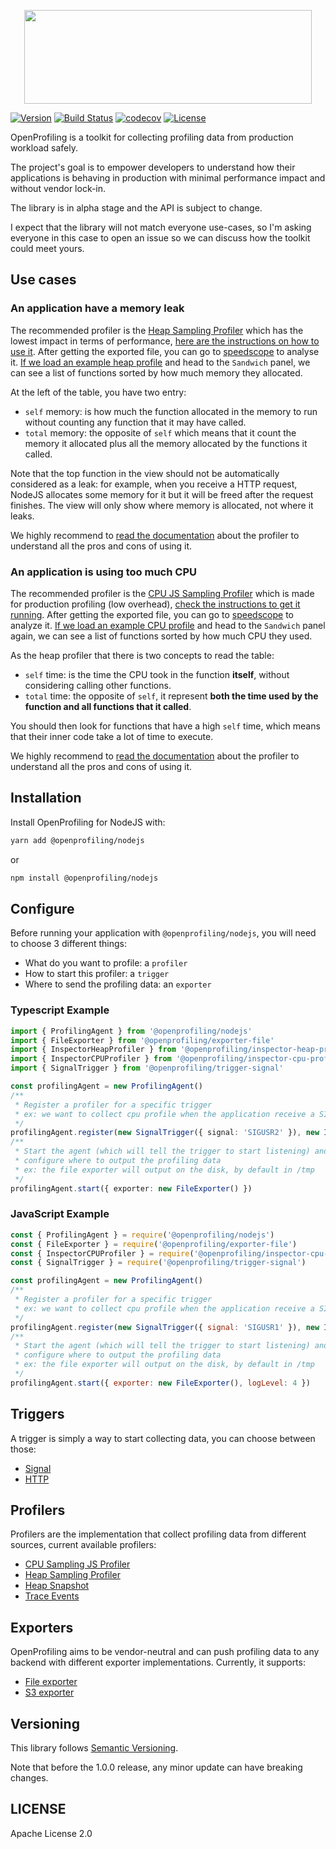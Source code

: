 <p align="center">
  <img width="460" height="150" src="https://svgshare.com/i/Cte.svg">
  </a>
</p>


[![Version](https://img.shields.io/npm/v/@openprofiling/core.svg)](https://img.shields.io/npm/v/@openprofiling/core.svg)
[![Build Status](https://cloud.drone.io/api/badges/vmarchaud/openprofiling-node/status.svg)](https://cloud.drone.io/vmarchaud/openprofiling-node)
[![codecov](https://codecov.io/gh/vmarchaud/openprofiling-node/branch/master/graph/badge.svg)](https://codecov.io/gh/vmarchaud/openprofiling-node)
[![License](https://img.shields.io/npm/l/@opencensus/core.svg)](https://img.shields.io/npm/l/@opencensus/core.svg)


OpenProfiling is a toolkit for collecting profiling data from production workload safely.

The project's goal is to empower developers to understand how their applications is behaving in production with minimal performance impact and without vendor lock-in.

The library is in alpha stage and the API is subject to change.

I expect that the library will not match everyone use-cases, so I'm asking everyone in this case to open an issue so we can discuss how the toolkit could meet yours.

## Use cases

### An application have a memory leak

The recommended profiler is the [Heap Sampling Profiler](https://github.com/vmarchaud/openprofiling-node/tree/master/packages/openprofiling-inspector-heap-profiler) which has the lowest impact in terms of performance, [here are the instructions on how to use it](https://github.com/vmarchaud/openprofiling-node/tree/master/packages/openprofiling-inspector-heap-profiler#how-to-use).
After getting the exported file, you can go to [speedscope](https://www.speedscope.app/) to analyse it.
[If we load an example heap profile](https://www.speedscope.app/#profileURL=https%3A%2F%2Frawcdn.githack.com%2Fvmarchaud%2Fopenprofiling-node%2F475c1f31e5635cd9230c9296549dfbf9765a7464%2Fexamples%2Fprofiles%2Fsimple.heapprofile) and head to the `Sandwich` panel, we can see a list of functions sorted by how much memory they allocated.

At the left of the table, you have two entry:
- `self` memory: is how much the function allocated in the memory to run without counting any function that it may have called.
- `total` memory: the opposite of `self` which means that it count the memory it allocated plus all the memory allocated by the functions it called.

Note that the top function in the view should not be automatically considered as a leak: for example, when you receive a HTTP request, NodeJS allocates some memory for it but it will be freed after the request finishes. The view will only show where memory is allocated, not where it leaks.

We highly recommend to [read the documentation](ttps://github.com/vmarchaud/openprofiling-node/tree/master/packages/openprofiling-inspector-heap-profiler) about the profiler to understand all the pros and cons of using it.

### An application is using too much CPU

The recommended profiler is the [CPU JS Sampling Profiler](https://github.com/vmarchaud/openprofiling-node/tree/master/packages/openprofiling-inspector-cpu-profiler) which is made for production profiling (low overhead), [check the instructions to get it running](https://github.com/vmarchaud/openprofiling-node/tree/master/packages/openprofiling-inspector-cpu-profiler#how-to-use).
After getting the exported file, you can go to [speedscope](https://www.speedscope.app/) to analyze it.
[If we load an example CPU profile](https://www.speedscope.app/#profileURL=https%3A%2F%2Frawcdn.githack.com%2Fvmarchaud%2Fopenprofiling-node%2F475c1f31e5635cd9230c9296549dfbf9765a7464%2Fexamples%2Fprofiles%2Fheavy.cpuprofile) and head to the `Sandwich` panel again, we can see a list of functions sorted by how much CPU they used.

As the heap profiler that there is two concepts to read the table:
- `self` time: is the time the CPU took in the function **itself**, without considering calling other functions.
- `total` time: the opposite of `self`, it represent **both the time used by the function and all functions that it called**.

You should then look for functions that have a high `self` time, which means that their inner code take a lot of time to execute.

We highly recommend to [read the documentation](ttps://github.com/vmarchaud/openprofiling-node/tree/master/packages/openprofiling-inspector-cpu-profiler) about the profiler to understand all the pros and cons of using it.


## Installation

Install OpenProfiling for NodeJS with:

```bash
yarn add @openprofiling/nodejs
```

or

```bash
npm install @openprofiling/nodejs
```

## Configure

Before running your application with `@openprofiling/nodejs`, you will need to choose 3 different things:
- What do you want to profile: a `profiler`
- How to start this profiler: a `trigger`
- Where to send the profiling data: an `exporter`

### Typescript Example

```ts
import { ProfilingAgent } from '@openprofiling/nodejs'
import { FileExporter } from '@openprofiling/exporter-file'
import { InspectorHeapProfiler } from '@openprofiling/inspector-heap-profiler'
import { InspectorCPUProfiler } from '@openprofiling/inspector-cpu-profiler'
import { SignalTrigger } from '@openprofiling/trigger-signal'

const profilingAgent = new ProfilingAgent()
/**
 * Register a profiler for a specific trigger
 * ex: we want to collect cpu profile when the application receive a SIGUSR2 signal
 */
profilingAgent.register(new SignalTrigger({ signal: 'SIGUSR2' }), new InspectorCPUProfiler({}))
/**
 * Start the agent (which will tell the trigger to start listening) and
 * configure where to output the profiling data
 * ex: the file exporter will output on the disk, by default in /tmp
 */
profilingAgent.start({ exporter: new FileExporter() })
```

### JavaScript Example

```js
const { ProfilingAgent } = require('@openprofiling/nodejs')
const { FileExporter } = require('@openprofiling/exporter-file')
const { InspectorCPUProfiler } = require('@openprofiling/inspector-cpu-profiler')
const { SignalTrigger } = require('@openprofiling/trigger-signal')

const profilingAgent = new ProfilingAgent()
/**
 * Register a profiler for a specific trigger
 * ex: we want to collect cpu profile when the application receive a SIGUSR2 signal
 */
profilingAgent.register(new SignalTrigger({ signal: 'SIGUSR1' }), new InspectorCPUProfiler({}))
/**
 * Start the agent (which will tell the trigger to start listening) and
 * configure where to output the profiling data
 * ex: the file exporter will output on the disk, by default in /tmp
 */
profilingAgent.start({ exporter: new FileExporter(), logLevel: 4 })
```

## Triggers

A trigger is simply a way to start collecting data, you can choose between those:

- [Signal](https://github.com/vmarchaud/openprofiling-node/tree/master/packages/openprofiling-trigger-signal)
- [HTTP](https://github.com/vmarchaud/openprofiling-node/tree/master/packages/openprofiling-trigger-http)

## Profilers

Profilers are the implementation that collect profiling data from different sources, current available profilers:

- [CPU Sampling JS Profiler](https://github.com/vmarchaud/openprofiling-node/tree/master/packages/openprofiling-inspector-cpu-profiler)
- [Heap Sampling Profiler](https://github.com/vmarchaud/openprofiling-node/tree/master/packages/openprofiling-inspector-heap-profiler)
- [Heap Snapshot](https://github.com/vmarchaud/openprofiling-node/tree/master/packages/openprofiling-inspector-heapsnapshot)
- [Trace Events](https://github.com/vmarchaud/openprofiling-node/tree/master/packages/openprofiling-inspector-trace-events)

## Exporters

OpenProfiling aims to be vendor-neutral and can push profiling data to any backend with different exporter implementations. Currently, it supports:

- [File exporter](https://github.com/vmarchaud/openprofiling-node/tree/master/packages/openprofiling-exporter-file)
- [S3 exporter](https://github.com/vmarchaud/openprofiling-node/tree/master/packages/openprofiling-exporter-s3)

## Versioning

This library follows [Semantic Versioning](http://semver.org/).

Note that before the 1.0.0 release, any minor update can have breaking changes.

## LICENSE

Apache License 2.0

[npm-url]: https://www.npmjs.com/package/@openprofiling/core.svg
[linter-img]: https://img.shields.io/badge/linter-ts--standard-brightgreen.svg
[node-img]: https://img.shields.io/node/v/@openprofiling/core.svg
[license-image]: https://img.shields.io/badge/license-Apache_2.0-green.svg?style=flat
